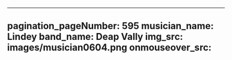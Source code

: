 ------
pagination_pageNumber: 595
musician_name: Lindey
band_name: Deap Vally
img_src: images/musician0604.png
onmouseover_src: 
------
